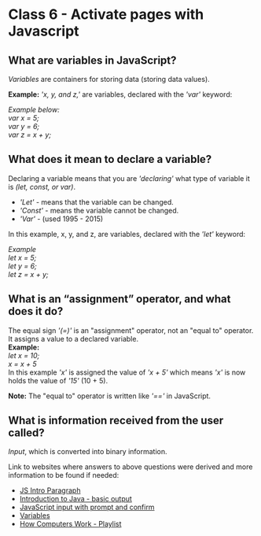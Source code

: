 # Class 6 - Activate pages with Javascript

## What are variables in JavaScript?

*Variables* are containers for storing data (storing data values).

**Example:** *'x, y, and z,'* are variables, declared with the *'var'* keyword:

*Example below:  
var x = 5;  
var y = 6;  
var z = x + y;*  

## What does it mean to declare a variable?

Declaring a variable means that you are *'declaring'* what type of variable it is *(let, const, or var)*.

* *'Let'* - means that the variable can be changed.  
* *'Const'* - means the variable cannot be changed.
* *'Var'* - (used 1995 - 2015)  

In this example, x, y, and z, are variables, declared with the *'let'* keyword:

*Example  
let x = 5;  
let y = 6;  
let z = x + y;*  

## What is an “assignment” operator, and what does it do?

The equal sign *'(=)'* is an "assignment" operator, not an "equal to" operator. It assigns a value to a declared variable.  
**Example:**  
*let x = 10;*  
*x = x + 5*  
In this example *'x'* is assigned the value of *'x + 5'* which means *'x'* is now holds the value of *'15'* (10 + 5).

**Note:** The "equal to" operator is written like *'=='* in JavaScript.

## What is information received from the user called?

*Input*, which is converted into binary information.

Link to websites where answers to above questions were derived and more information to be found if needed:

* [JS Intro Paragraph](https://developer.mozilla.org/en-US/docs/Web/JavaScript)
* [Introduction to Java - basic output](https://code-maven.com/introduction-to-javascript)
* [JavaScript input with prompt and confirm](https://code-maven.com/javascript-input-with-prompt-and-confirm)
* [Variables](https://www.w3schools.com/js/js_variables.asp)
* [How Computers Work - Playlist](https://www.youtube.com/playlist?list=PLzdnOPI1iJNcsRwJhvksEo1tJqjIqWbN-)
